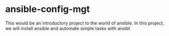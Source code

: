 # ansible-config-mgt
This would be an introductory project to the world of ansible. In this project, we will install ansible and automate simple tasks with ansibl
